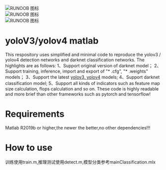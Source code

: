 ![RUNOOB 图标](https://github.com/cuixing158/yolov3-yolov4-matlab/blob/master/images/importerExporter.png)<br>
![RUNOOB 图标](https://github.com/cuixing158/yolov3-yolov4-matlab/blob/master/images/yolov4Detect.jpg)<br>
![RUNOOB 图标](https://github.com/cuixing158/yolov3-yolov4-matlab/blob/master/images/dogYolov4Detect.jpg)<br>

# yoloV3/yolov4 matlab
This respository uses simplified and minimal code to reproduce the yolov3 / yolov4 detection networks and darknet classification networks. The highlights are as follows:
1、Support original version of darknet model；
2、Support training, inference, import and export of "* .cfg", "* .weights" models；
3、Support the latest [yolov3, yolov4](https://github.com/AlexeyAB/darknet) models;
4、Support darknet classification model;
5、Support all kinds of indicators such as feature map size calculation, flops calculation and so on.
These code is highly readable and more brief than other frameworks such as pytorch and tensorflow!

# Requirements
Matlab R2019b or higher,the newer the better,no other dependencies!!!

# How to use
训练使用train.m,推理测试使用detect.m,模型分类参考mainClassification.mlx
